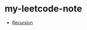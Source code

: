 # my-leetcode-note

<ul>
  <li><a href="https://github.com/yanzugu/my-leetcode-note/blob/master/Recursion.md">Recursion</a></li>
</ul>
